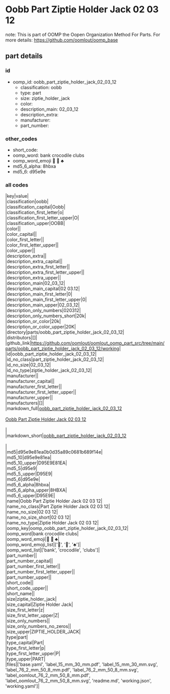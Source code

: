 # Oobb Part Ziptie Holder Jack 02 03 12  

note: This is part of OOMP the Oopen Organization Method For Parts. For more details: https://github.com/oomlout/oomp_base

##  part details





### id
* oomp_id: oobb_part_ziptie_holder_jack_02_03_12
  * classification: oobb
  * type: part
  * size: ziptie_holder_jack
  * color: 
  * description_main: 02_03_12
  * description_extra: 
  * manufacturer: 
  * part_number: 

### other_codes
* short_code: 
* oomp_word: bank crocodile clubs
* oomp_word_emoji :bank: :crocodile: :clubs:
* md5_6_alpha: 8hbxa
* md5_6: d95e9e

### all codes 
|key|value|  
|classification|oobb|  
|classification_capital|Oobb|  
|classification_first_letter|o|  
|classification_first_letter_upper|O|  
|classification_upper|OOBB|  
|color||  
|color_capital||  
|color_first_letter||  
|color_first_letter_upper||  
|color_upper||  
|description_extra||  
|description_extra_capital||  
|description_extra_first_letter||  
|description_extra_first_letter_upper||  
|description_extra_upper||  
|description_main|02_03_12|  
|description_main_capital|02 03.12|  
|description_main_first_letter|0|  
|description_main_first_letter_upper|0|  
|description_main_upper|02_03_12|  
|description_only_numbers|020312|  
|description_only_numbers_short|20k|  
|description_or_color|20k|  
|description_or_color_upper|20K|  
|directory|parts/oobb_part_ziptie_holder_jack_02_03_12|  
|distributors|[]|  
|github_link|https://github.com/oomlout/oomlout_oomp_part_src/tree/main/parts/oobb_part_ziptie_holder_jack_02_03_12/working|  
|id|oobb_part_ziptie_holder_jack_02_03_12|  
|id_no_class|part_ziptie_holder_jack_02_03_12|  
|id_no_size|02_03_12|  
|id_no_type|ziptie_holder_jack_02_03_12|  
|manufacturer||  
|manufacturer_capital||  
|manufacturer_first_letter||  
|manufacturer_first_letter_upper||  
|manufacturer_upper||  
|manufacturers|[]|  
|markdown_full|[oobb_part_ziptie_holder_jack_02_03_12](https://github.com/oomlout/oomlout_oomp_part_src/tree/main/parts/oobb_part_ziptie_holder_jack_02_03_12/working)<br>[](https://github.com/oomlout/oomlout_oomp_part_src/tree/main/parts/oobb_part_ziptie_holder_jack_02_03_12/working)<br>[Oobb Part Ziptie Holder Jack 02 03 12](https://github.com/oomlout/oomlout_oomp_part_src/tree/main/parts/oobb_part_ziptie_holder_jack_02_03_12/working)<br><br>|  
|markdown_short|[oobb_part_ziptie_holder_jack_02_03_12](https://github.com/oomlout/oomlout_oomp_part_src/tree/main/parts/oobb_part_ziptie_holder_jack_02_03_12/working)<br><br>|  
|md5|d95e9e81ea0b0d35a89c0681b689f14e|  
|md5_10|d95e9e81ea|  
|md5_10_upper|D95E9E81EA|  
|md5_5|d95e9|  
|md5_5_upper|D95E9|  
|md5_6|d95e9e|  
|md5_6_alpha|8hbxa|  
|md5_6_alpha_upper|8HBXA|  
|md5_6_upper|D95E9E|  
|name|Oobb Part Ziptie Holder Jack 02 03 12|  
|name_no_class|Part Ziptie Holder Jack 02 03 12|  
|name_no_size|02 03 12|  
|name_no_size_short|02 03 12|  
|name_no_type|Ziptie Holder Jack 02 03 12|  
|oomp_key|oomp_oobb_part_ziptie_holder_jack_02_03_12|  
|oomp_word|bank crocodile clubs|  
|oomp_word_emoji|:bank: :crocodile: :clubs:|  
|oomp_word_emoji_list|[':bank:', ':crocodile:', ':clubs:']|  
|oomp_word_list|['bank', 'crocodile', 'clubs']|  
|part_number||  
|part_number_capital||  
|part_number_first_letter||  
|part_number_first_letter_upper||  
|part_number_upper||  
|short_code||  
|short_code_upper||  
|short_name||  
|size|ziptie_holder_jack|  
|size_capital|Ziptie Holder Jack|  
|size_first_letter|z|  
|size_first_letter_upper|Z|  
|size_only_numbers||  
|size_only_numbers_no_zeros||  
|size_upper|ZIPTIE_HOLDER_JACK|  
|type|part|  
|type_capital|Part|  
|type_first_letter|p|  
|type_first_letter_upper|P|  
|type_upper|PART|  
|files|['base.yaml', 'label_15_mm_30_mm.pdf', 'label_15_mm_30_mm.svg', 'label_76_2_mm_50_8_mm.pdf', 'label_76_2_mm_50_8_mm.svg', 'label_oomlout_76_2_mm_50_8_mm.pdf', 'label_oomlout_76_2_mm_50_8_mm.svg', 'readme.md', 'working.json', 'working.yaml']|  

